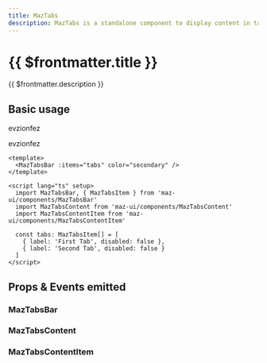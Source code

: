 ```yaml
---
title: MazTabs
description: MazTabs is a standalone component to display content in tabs with animations
---
```


# {{ $frontmatter.title }}

{{ $frontmatter.description }}

## Basic usage

<div style="position: relative;">
  <MazTabsBar :items="tabs" color="secondary" />
  <MazTabsContent>
    <MazTabsContentItem :tab="1">
      <p> evzionfez </p>
    </MazTabsContentItem>
    <MazTabsContentItem :tab="2">
      <p> evzionfez </p>
    </MazTabsContentItem>
  </MazTabsContent>
</div>

```vue
<template>
  <MazTabsBar :items="tabs" color="secondary" />
</template>

<script lang="ts" setup>
  import MazTabsBar, { MazTabsItem } from 'maz-ui/components/MazTabsBar'
  import MazTabsContent from 'maz-ui/components/MazTabsContent'
  import MazTabsContentItem from 'maz-ui/components/MazTabsContentItem'

  const tabs: MazTabsItem[] = [
    { label: 'First Tab', disabled: false },
    { label: 'Second Tab', disabled: false }
  ]
</script>
```

<script lang="ts" setup>
  import { MazTabsItem } from 'maz-ui/components/MazTabsBar'

  const tabs: MazTabsItem[] = [
    { label: 'First Tab', disabled: false },
    { label: 'Second Tab', disabled: false }
  ]
</script>

## Props & Events emitted

### MazTabsBar

<!--@include: ./../.vitepress/generated-docs/maz-tabs-bar.doc.md-->

### MazTabsContent

<!--@include: ./../.vitepress/generated-docs/maz-tabs-content.doc.md-->

### MazTabsContentItem

<!--@include: ./../.vitepress/generated-docs/maz-tabs-content-item.doc.md-->
